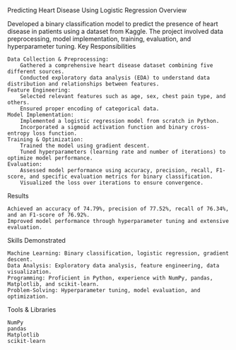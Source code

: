 Predicting Heart Disease Using Logistic Regression
Overview

Developed a binary classification model to predict the presence of heart disease in patients using a dataset from Kaggle. The project involved data preprocessing, model implementation, training, evaluation, and hyperparameter tuning.
Key Responsibilities

    Data Collection & Preprocessing:
        Gathered a comprehensive heart disease dataset combining five different sources.
        Conducted exploratory data analysis (EDA) to understand data distribution and relationships between features.
    Feature Engineering:
        Selected relevant features such as age, sex, chest pain type, and others.
        Ensured proper encoding of categorical data.
    Model Implementation:
        Implemented a logistic regression model from scratch in Python.
        Incorporated a sigmoid activation function and binary cross-entropy loss function.
    Training & Optimization:
        Trained the model using gradient descent.
        Tuned hyperparameters (learning rate and number of iterations) to optimize model performance.
    Evaluation:
        Assessed model performance using accuracy, precision, recall, F1-score, and specific evaluation metrics for binary classification.
        Visualized the loss over iterations to ensure convergence.

Results

    Achieved an accuracy of 74.79%, precision of 77.52%, recall of 76.34%, and an F1-score of 76.92%.
    Improved model performance through hyperparameter tuning and extensive evaluation.

Skills Demonstrated

    Machine Learning: Binary classification, logistic regression, gradient descent.
    Data Analysis: Exploratory data analysis, feature engineering, data visualization.
    Programming: Proficient in Python, experience with NumPy, pandas, Matplotlib, and scikit-learn.
    Problem-Solving: Hyperparameter tuning, model evaluation, and optimization.

Tools & Libraries

    NumPy
    pandas
    Matplotlib
    scikit-learn
